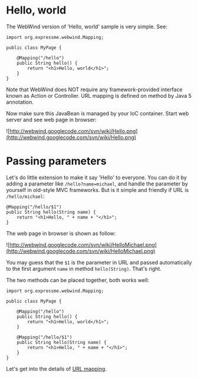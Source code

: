 # Hello, world #

The WebWind version of 'Hello, world' sample is very simple. See:

```
import org.expressme.webwind.Mapping;

public class MyPage {

    @Mapping("/hello")
    public String hello() {
        return "<h1>Hello, world</h1>";
    }
}
```

Note that WebWind does NOT require any framework-provided interface known
as Action or Controller. URL mapping is defined on method by Java 5 annotation.

Now make sure this JavaBean is managed by your IoC container. Start web server
and see web page in browser:

![http://webwind.googlecode.com/svn/wiki/Hello.png](http://webwind.googlecode.com/svn/wiki/Hello.png)

# Passing parameters #

Let's do little extension to make it say 'Hello' to everyone. You can do it by
adding a parameter like `/hello?name=michael`, and handle the parameter by yourself
in old-style MVC frameworks. But is it simple and friendly if URL is `/hello/michael`:

```
@Mapping("/hello/$1")
public String hello(String name) {
    return "<h1>Hello, " + name + "</h1>";
}
```

The web page in browser is shown as follow:

![http://webwind.googlecode.com/svn/wiki/HelloMichael.png](http://webwind.googlecode.com/svn/wiki/HelloMichael.png)

You may guess that the `$1` is the parameter in URL and passed automatically to
the first argument `name` in method `hello(String)`. That's right.

The two methods can be placed together, both works well:

```
import org.expressme.webwind.Mapping;

public class MyPage {

    @Mapping("/hello")
    public String hello() {
        return "<h1>Hello, world</h1>";
    }

    @Mapping("/hello/$1")
    public String hello(String name) {
        return "<h1>Hello, " + name + "</h1>";
    }
}
```

Let's get into the details of [URL mapping](DeveloperMapping.md).